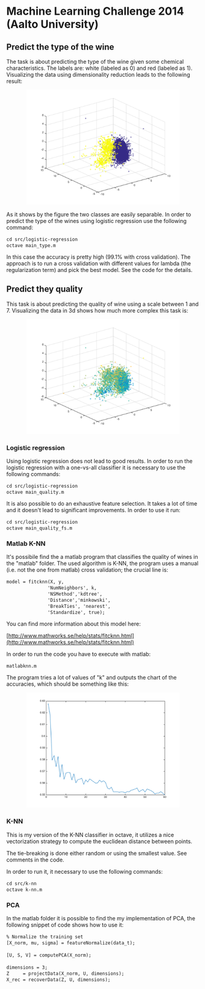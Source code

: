 # Machine Learning Challenge 2014 (Aalto University)

## Predict the type of the wine

The task is about predicting the type of the wine given some chemical characteristics. The labels are: white (labeled as 0) and red (labeled as 1). Visualizing the data using dimensionality reduction leads to the following result:

<div style="text-align:center">
<img src="misc/types.png" width="400"></img>
</div>


As it shows by the figure the two classes are easily separable. In order to predict the type of the wines using logistic regression use the following command:

	cd src/logistic-regression
    octave main_type.m

In this case the accuracy is pretty high (99.1% with cross validation). The approach is to run a cross validation with different values for lambda (the regularization term) and pick the best model. See the code for the details.

## Predict they quality

This task is about predicting the quality of wine using a scale between 1 and 7. Visualizing the data in 3d shows how much more complex this task is:

<div style="text-align:center">
<img src="misc/qualities.png" width="400"></img>
</div>

### Logistic regression

Using logistic regression does not lead to good results. In order to run the logistic regression with a one-vs-all classifier it is necessary to use the following commands:

	cd src/logistic-regression
	octave main_quality.m

It is also possible to do an exhaustive feature selection. It takes a lot of time and it doesn't lead to significant improvements. In order to use it run:

	cd src/logistic-regression
	octave main_quality_fs.m

### Matlab K-NN

It's possibile find the a matlab program that classifies the quality of wines in the "matlab" folder. The used algorithm is K-NN, the program uses a manual (i.e. not the one from matlab) cross validation; the crucial line is:

	model = fitcknn(X, y,
	               'NumNeighbors', k,
	               'NSMethod','kdtree',
	               'Distance','minkowski',
	               'BreakTies', 'nearest',
	               'Standardize', true);

You can find more information about this model here:

[http://www.mathworks.se/help/stats/fitcknn.html](http://www.mathworks.se/help/stats/fitcknn.html)

In order to run the code you have to execute with matlab:

	matlabknn.m

The program tries a lot of values of "k" and outputs the chart of the accuracies, which should be something like this:

<div style="text-align:center">
<img src="misc/accuracies.png" width="400"></img>
</div>

### K-NN

This is my version of the K-NN classifier in octave, it utilizes a nice vectorization strategy to compute the euclidean distance between points.

The tie-breaking is done either random or using the smallest value. See comments in the code.

In order to run it, it necessary to use the following commands:

	cd src/k-nn
	octave k-nn.m

### PCA

In the matlab folder it is possible to find the my implementation of PCA, the following snippet of code shows how to use it:

	% Normalize the training set
	[X_norm, mu, sigma] = featureNormalize(data_t);

	[U, S, V] = computePCA(X_norm);

	dimensions = 3;
	Z     = projectData(X_norm, U, dimensions);
	X_rec = recoverData(Z, U, dimensions);
